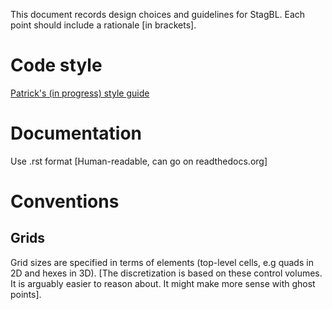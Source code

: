 This document records design choices and guidelines for StagBL.
Each point should include a rationale [in brackets].

# Code style

[Patrick's (in progress) style guide](https://bitbucket.org/psanan/pdsstyle)

# Documentation

Use .rst format [Human-readable, can go on readthedocs.org]

# Conventions

## Grids

Grid sizes are specified in terms of elements (top-level cells, e.g quads in 2D and hexes in 3D). [The discretization is based on these control volumes. It is arguably easier to reason about. It might make more sense with ghost points].



